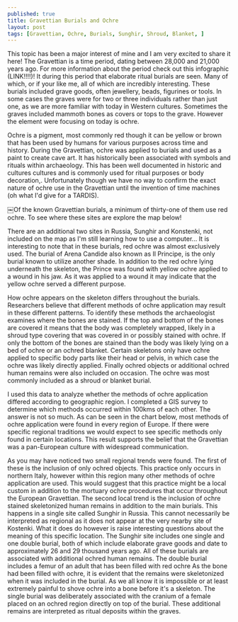 ```yaml
---
published: true
title: Gravettian Burials and Ochre
layout: post
tags: [Gravettian, Ochre, Burials, Sunghir, Shroud, Blanket, ]
---
```

This topic has been a major interest of mine and I am very excited to share it here!  The Gravettian is a time period, dating between 28,000 and 21,000 years ago. For more information about the period check out this infographic (LINK!!!!)! It during this period that elaborate ritual burials are seen. Many of which, or if your like me, all of which are incredibly interesting. These burials included grave goods, often jewellery, beads, figurines or tools. In some cases the graves were for two or three individuals rather than just one, as we are more familiar with today in Western cultures. Sometimes the graves included mammoth bones as covers or tops to the grave. However the element were focusing on today is ochre.

 Ochre is a pigment, most commonly red though it can be yellow or brown that has been used by humans for various purposes across time and history.  During the Gravettian, ochre was applied to burials and used as a paint to create cave art. It has historically been associated with symbols and rituals within archaeology. This has been well documented in historic and cultures cultures and is commonly used for ritual purposes or body decoration,. Unfortunately though we have no way to confirm the exact nature of ochre use in the Gravettian until the invention of time machines (oh what I'd give for a TARDIS). 

￼Of the known Gravettian burials, a minimum of thirty-one of them use red ochre. To see where these sites are explore the map below! 

There are an additional two sites in Russia, Sunghir
and Konstenki, not included on the map as I'm still learning how to use a computer...
It is interesting to note that in these
burials, red ochre was almost
exclusively used. The burial of Arena Candide also known as Il Principe, is the only burial known to utilize another shade. In addition to the red ochre lying underneath the skeleton, the Prince was found with yellow ochre applied to a wound in his jaw. As it was applied to a wound  it may indicate that the yellow ochre served a different purpose. 


How ochre appears on the skeleton differs throughout the burials. Researchers believe that different methods of ochre application may result in these different patterns.  To identify these methods the archaeologist examines where the bones are stained. If the top and bottom of the bones are covered it means that the body was completely wrapped, likely in a shroud type covering that was covered in or possibly stained with ochre. If only the bottom of the bones are stained than the body was likely lying on a bed of ochre or an ochred blanket. Certain skeletons only have ochre applied to specific body parts like their head or pelvis, in which case the ochre was likely directly applied. Finally ochred objects or additional ochred human remains were also included on occasion. The ochre was most commonly included as a shroud or blanket burial. 


I used this data to analyze whether the methods of ochre application differed according to geographic region. I completed a GIS survey to determine which methods occurred within 100kms of each other. The answer is not so much. As can be seen in the chart below, most methods of ochre application were found in every region of Europe. If there were specific regional traditions we would expect to see specific methods only found in certain locations.  This result supports the belief that the Gravettian was a pan-European culture with widespread communication. 

As you may have noticed two small regional trends were found. The first of these is the inclusion of only ochred objects.  This practice only occurs in northern Italy, however within this region many other methods of ochre application are used. This would suggest that this practice might be a local custom in addition to the mortuary ochre procedures that occur throughout the European Gravettian.
The second local trend is the inclusion of ochre stained skeletonized human remains in addition to the main burials. This happens in a single site called Sunghir in Russia. This cannot necessarily be interpreted as regional as it does not appear at the very nearby site of Kostenki. What it does do however is raise interesting questions about the meaning of this specific location. The Sunghir site includes one single and one double burial, both of which include elaborate grave goods and date to approximately 26 and 29 thousand years ago. All of these burials are associated with additional ochred human remains. The double burial includes a femur of an adult that has been filled with red ochre  As the bone had been filled with ochre, it is evident that the remains were skeletonized when it was included in the burial.  As we all know it is impossible or at least extremely painful to shove ochre into a bone before it's a skeleton. The single burial was deliberately associated with the cranium of a female placed on an ochred region directly on top of the burial. These additional remains are interpreted as ritual deposits within the graves.
